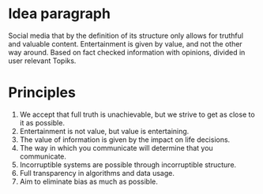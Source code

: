 # Idea paragraph
Social media that by the definition of its structure only allows for truthful and valuable content. Entertainment is given by value, and not the other way around. Based on fact checked information with opinions, divided in user relevant Topiks.
# Principles
1. We accept that full truth is unachievable, but we strive to get as close to it as possible.
2. Entertainment is not value, but value is entertaining.
3. The value of information is given by the impact on life decisions.
4. The way in which you communicate will determine that you communicate.
5. Incorruptible systems are possible through incorruptible structure. 
6. Full transparency in algorithms and data usage.
7. Aim to eliminate bias as much as possible.
